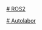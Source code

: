 [# ROS2](https://www.youtube.com/watch?v=QfFnljTrRlQ&list=PLNw2RD-1J5YZbyWXCpas9zPJldfphPi4Q&index=1)

[# Autolabor](https://www.bilibili.com/video/BV1Ci4y1L7ZZ?spm_id_from=333.337.search-card.all.click&vd_source=8f770dbae4bd9741aa555bb473d35466)